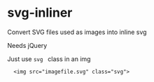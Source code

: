 # svg-inliner
Convert SVG files used as images into inline svg

Needs jQuery

Just use ``svg `` class in an img

```
  <img src="imagefile.svg" class="svg">
```

